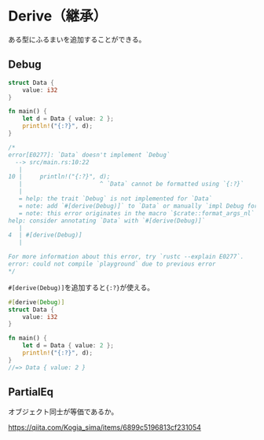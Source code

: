 # Derive（継承）

ある型にふるまいを追加することができる。

## Debug

```rs
struct Data {
    value: i32
}

fn main() {
    let d = Data { value: 2 };
    println!("{:?}", d);
}

/*
error[E0277]: `Data` doesn't implement `Debug`
  --> src/main.rs:10:22
   |
10 |     println!("{:?}", d);
   |                      ^ `Data` cannot be formatted using `{:?}`
   |
   = help: the trait `Debug` is not implemented for `Data`
   = note: add `#[derive(Debug)]` to `Data` or manually `impl Debug for Data`
   = note: this error originates in the macro `$crate::format_args_nl` which comes from the expansion of the macro `println` (in Nightly builds, run with -Z macro-backtrace for more info)
help: consider annotating `Data` with `#[derive(Debug)]`
   |
4  | #[derive(Debug)]
   |

For more information about this error, try `rustc --explain E0277`.
error: could not compile `playground` due to previous error
*/
```

`#[derive(Debug)]`を追加すると`{:?}`が使える。

```rs
#[derive(Debug)]
struct Data {
    value: i32
}

fn main() {
    let d = Data { value: 2 };
    println!("{:?}", d);
}
//=> Data { value: 2 }
```

## PartialEq

オブジェクト同士が等価であるか。

https://qiita.com/Kogia_sima/items/6899c5196813cf231054


